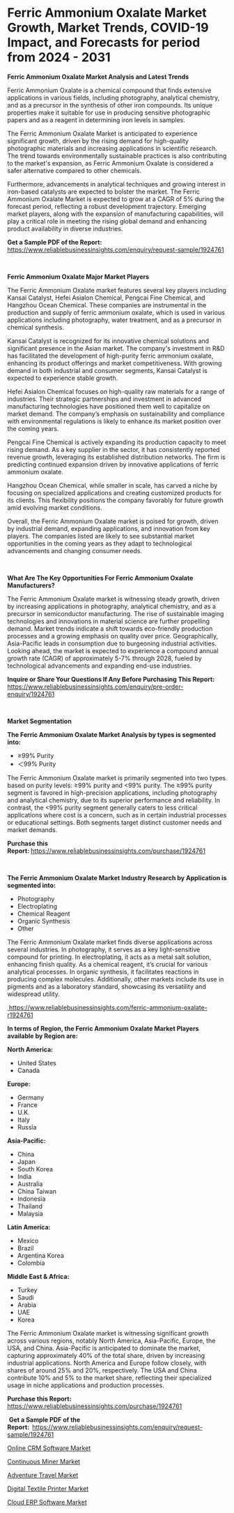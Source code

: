<p><h1>Ferric Ammonium Oxalate Market Growth, Market Trends, COVID-19 Impact, and Forecasts for period from 2024 - 2031</h1></p><p><strong>Ferric Ammonium Oxalate Market Analysis and Latest Trends</strong></p>
<p><p>Ferric Ammonium Oxalate is a chemical compound that finds extensive applications in various fields, including photography, analytical chemistry, and as a precursor in the synthesis of other iron compounds. Its unique properties make it suitable for use in producing sensitive photographic papers and as a reagent in determining iron levels in samples.</p><p>The Ferric Ammonium Oxalate Market is anticipated to experience significant growth, driven by the rising demand for high-quality photographic materials and increasing applications in scientific research. The trend towards environmentally sustainable practices is also contributing to the market's expansion, as Ferric Ammonium Oxalate is considered a safer alternative compared to other chemicals.</p><p>Furthermore, advancements in analytical techniques and growing interest in iron-based catalysts are expected to bolster the market. The Ferric Ammonium Oxalate Market is expected to grow at a CAGR of 5% during the forecast period, reflecting a robust development trajectory. Emerging market players, along with the expansion of manufacturing capabilities, will play a critical role in meeting the rising global demand and enhancing product availability in diverse industries.</p></p>
<p><strong>Get a Sample PDF of the Report:&nbsp;</strong> <a href="https://www.reliablebusinessinsights.com/enquiry/request-sample/1924761?utm_campaign=1784&utm_medium=2&utm_source=Github&utm_content=ia&utm_term=24102024&utm_id=ferric-ammonium-oxalate">https://www.reliablebusinessinsights.com/enquiry/request-sample/1924761</a></p>
<p>&nbsp;</p>
<p><strong>Ferric Ammonium Oxalate Major Market Players</strong></p>
<p><p>The Ferric Ammonium Oxalate market features several key players including Kansai Catalyst, Hefei Asialon Chemical, Pengcai Fine Chemical, and Hangzhou Ocean Chemical. These companies are instrumental in the production and supply of ferric ammonium oxalate, which is used in various applications including photography, water treatment, and as a precursor in chemical synthesis.</p><p>Kansai Catalyst is recognized for its innovative chemical solutions and significant presence in the Asian market. The company's investment in R&D has facilitated the development of high-purity ferric ammonium oxalate, enhancing its product offerings and market competitiveness. With growing demand in both industrial and consumer segments, Kansai Catalyst is expected to experience stable growth.</p><p>Hefei Asialon Chemical focuses on high-quality raw materials for a range of industries. Their strategic partnerships and investment in advanced manufacturing technologies have positioned them well to capitalize on market demand. The company’s emphasis on sustainability and compliance with environmental regulations is likely to enhance its market position over the coming years.</p><p>Pengcai Fine Chemical is actively expanding its production capacity to meet rising demand. As a key supplier in the sector, it has consistently reported revenue growth, leveraging its established distribution networks. The firm is predicting continued expansion driven by innovative applications of ferric ammonium oxalate.</p><p>Hangzhou Ocean Chemical, while smaller in scale, has carved a niche by focusing on specialized applications and creating customized products for its clients. This flexibility positions the company favorably for future growth amid evolving market conditions.</p><p>Overall, the Ferric Ammonium Oxalate market is poised for growth, driven by industrial demand, expanding applications, and innovation from key players. The companies listed are likely to see substantial market opportunities in the coming years as they adapt to technological advancements and changing consumer needs.</p></p>
<p>&nbsp;</p>
<p><strong>What Are The Key Opportunities For Ferric Ammonium Oxalate Manufacturers?</strong></p>
<p><p>The Ferric Ammonium Oxalate market is witnessing steady growth, driven by increasing applications in photography, analytical chemistry, and as a precursor in semiconductor manufacturing. The rise of sustainable imaging technologies and innovations in material science are further propelling demand. Market trends indicate a shift towards eco-friendly production processes and a growing emphasis on quality over price. Geographically, Asia-Pacific leads in consumption due to burgeoning industrial activities. Looking ahead, the market is expected to experience a compound annual growth rate (CAGR) of approximately 5-7% through 2028, fueled by technological advancements and expanding end-use industries.</p></p>
<p><strong>Inquire or Share Your Questions If Any Before Purchasing This Report:</strong> <a href="https://www.reliablebusinessinsights.com/enquiry/pre-order-enquiry/1924761?utm_campaign=1784&utm_medium=2&utm_source=Github&utm_content=ia&utm_term=24102024&utm_id=ferric-ammonium-oxalate">https://www.reliablebusinessinsights.com/enquiry/pre-order-enquiry/1924761</a></p>
<p>&nbsp;</p>
<p><strong>Market Segmentation</strong></p>
<p><strong>The Ferric Ammonium Oxalate Market Analysis by types is segmented into:</strong></p>
<p><ul><li>≥99% Purity</li><li>＜99% Purity</li></ul></p>
<p><p>The Ferric Ammonium Oxalate market is primarily segmented into two types based on purity levels: ≥99% purity and <99% purity. The ≥99% purity segment is favored in high-precision applications, including photography and analytical chemistry, due to its superior performance and reliability. In contrast, the <99% purity segment generally caters to less critical applications where cost is a concern, such as in certain industrial processes or educational settings. Both segments target distinct customer needs and market demands.</p></p>
<p><strong>Purchase this Report:&nbsp;</strong><a href="https://www.reliablebusinessinsights.com/purchase/1924761?utm_campaign=1784&utm_medium=2&utm_source=Github&utm_content=ia&utm_term=24102024&utm_id=ferric-ammonium-oxalate">https://www.reliablebusinessinsights.com/purchase/1924761</a></p>
<p>&nbsp;</p>
<p><strong>The Ferric Ammonium Oxalate Market Industry Research by Application is segmented into:</strong></p>
<p><ul><li>Photography</li><li>Electroplating</li><li>Chemical Reagent</li><li>Organic Synthesis</li><li>Other</li></ul></p>
<p><p>The Ferric Ammonium Oxalate market finds diverse applications across several industries. In photography, it serves as a key light-sensitive compound for printing. In electroplating, it acts as a metal salt solution, enhancing finish quality. As a chemical reagent, it’s crucial for various analytical processes. In organic synthesis, it facilitates reactions in producing complex molecules. Additionally, other markets include its use in pigments and as a laboratory standard, showcasing its versatility and widespread utility.</p></p>
<p><a href="https://www.reliablebusinessinsights.com/ferric-ammonium-oxalate-r1924761?utm_campaign=1784&utm_medium=2&utm_source=Github&utm_content=ia&utm_term=24102024&utm_id=ferric-ammonium-oxalate">&nbsp;https://www.reliablebusinessinsights.com/ferric-ammonium-oxalate-r1924761</a></p>
<p><strong>In terms of Region, the Ferric Ammonium Oxalate Market Players available by Region are:</strong></p>
<p>
    <p> <strong> North America: </strong>
        <ul>
            <li>United States</li>
            <li>Canada</li>
        </ul>
        </p> 
    <p> <strong> Europe: </strong>
        <ul>
            <li>Germany</li>
            <li>France</li>
            <li>U.K.</li>
            <li>Italy</li>
            <li>Russia</li>
        </ul>
        </p> 
    <p> <strong> Asia-Pacific: </strong>
        <ul>
            <li>China</li>
            <li>Japan</li>
            <li>South Korea</li>
            <li>India</li>
            <li>Australia</li>
            <li>China Taiwan</li>
            <li>Indonesia</li>
            <li>Thailand</li>
            <li>Malaysia</li>
        </ul>
        </p> 
    <p> <strong> Latin America: </strong>
        <ul>
            <li>Mexico</li>
            <li>Brazil</li>
            <li>Argentina Korea</li>
            <li>Colombia</li>
        </ul>
        </p> 
    <p> <strong> Middle East & Africa: </strong>
        <ul>
            <li>Turkey</li>
            <li>Saudi</li>
            <li>Arabia</li>
            <li>UAE</li>
            <li>Korea</li>
        </ul>
    </p>
    </p>
<p><p>The Ferric Ammonium Oxalate market is witnessing significant growth across various regions, notably North America, Asia-Pacific, Europe, the USA, and China. Asia-Pacific is anticipated to dominate the market, capturing approximately 40% of the total share, driven by increasing industrial applications. North America and Europe follow closely, with shares of around 25% and 20%, respectively. The USA and China contribute 10% and 5% to the market share, reflecting their specialized usage in niche applications and production processes.</p></p>
<p><strong>Purchase this Report: </strong><a href="https://www.reliablebusinessinsights.com/purchase/1924761?utm_campaign=1784&utm_medium=2&utm_source=Github&utm_content=ia&utm_term=24102024&utm_id=ferric-ammonium-oxalate">https://www.reliablebusinessinsights.com/purchase/1924761</a></p>
<p>&nbsp;<strong>Get a Sample PDF of the Report:&nbsp;&nbsp;</strong><a href="https://www.reliablebusinessinsights.com/enquiry/request-sample/1924761?utm_campaign=1784&utm_medium=2&utm_source=Github&utm_content=ia&utm_term=24102024&utm_id=ferric-ammonium-oxalate">https://www.reliablebusinessinsights.com/enquiry/request-sample/1924761</a></p>
<p><strong></strong></p>
<p><p><a href="https://www.linkedin.com/pulse/pioneering-growth-analyzing-global-online-crm-software-market-ez7ff?utm_campaign=1784&utm_medium=2&utm_source=Github&utm_content=ia&utm_term=24102024&utm_id=ferric-ammonium-oxalate">Online CRM Software Market</a></p><p><a href="https://www.linkedin.com/pulse/continuous-miner-ecosystem-mapping-innovation-value-chains-xkzjf?utm_campaign=1784&utm_medium=2&utm_source=Github&utm_content=ia&utm_term=24102024&utm_id=ferric-ammonium-oxalate">Continuous Miner Market</a></p><p><a href="https://www.linkedin.com/pulse/adventure-travel-market-forecast-global-trends-analysis-wjjdf?utm_campaign=1784&utm_medium=2&utm_source=Github&utm_content=ia&utm_term=24102024&utm_id=ferric-ammonium-oxalate">Adventure Travel Market</a></p><p><a href="https://www.linkedin.com/pulse/digital-textile-printer-market-growth-outlook-from-2024-2031-ekyef?utm_campaign=1784&utm_medium=2&utm_source=Github&utm_content=ia&utm_term=24102024&utm_id=ferric-ammonium-oxalate">Digital Textile Printer Market</a></p><p><a href="https://www.linkedin.com/pulse/cloud-erp-software-market-size-growth-trends-statistics-ezpvf?utm_campaign=1784&utm_medium=2&utm_source=Github&utm_content=ia&utm_term=24102024&utm_id=ferric-ammonium-oxalate">Cloud ERP Software Market</a></p></p>